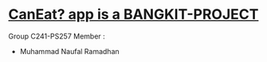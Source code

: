 # <ins>CanEat? app is a BANGKIT-PROJECT</ins>


Group C241-PS257 Member :
* Muhammad Naufal Ramadhan
